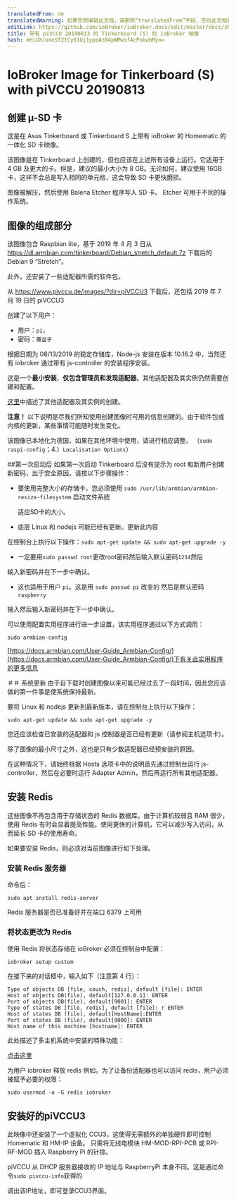 ```yaml
---
translatedFrom: de
translatedWarning: 如果您想编辑此文档，请删除“translatedFrom”字段，否则此文档将再次自动翻译
editLink: https://github.com/ioBroker/ioBroker.docs/edit/master/docs/zh-cn/downloads/ioBroker_Image_Tinker_piVCCU3_20190813_stretch.md
title: 带有 piVCCU 20190813 的 Tinkerboard (S) 的 ioBroker 映像
hash: mHiUX/oxnSf2tCy61Uj1ypeAz84pWMwsfAcPokwbMyo=
---
```

# IoBroker Image for Tinkerboard (S) with piVCCU 20190813
## 创建 µ-SD 卡
这是在 Asus Tinkerboard 或 Tinkerboard S 上带有 ioBroker 的 Homematic 的一体化 SD 卡映像。

该图像是在 Tinkerboard 上创建的，但也应该在上述所有设备上运行。它适用于 4 GB 及更大的卡。但是，建议的最小大小为 8 GB。无论如何，建议使用 16GB 卡，这样不会总是写入相同的单元格，这会导致 SD 卡更快磨损。

图像被解压，然后使用 Balena Etcher 程序写入 SD 卡。 Etcher 可用于不同的操作系统。

## 图像的组成部分
该图像包含 Raspbian lite，基于 2019 年 4 月 3 日从 https://dl.armbian.com/tinkerboard/Debian_stretch_default.7z 下载后的 Debian 9 “Stretch”。

此外，还安装了一些适配器所需的软件包。

从 https://www.pivccu.de/images/?dir=piVCCU3 下载后，还包括 2019 年 7 月 19 日的 piVCCU3

创建了以下用户：

* 用户：`pi`，
* 密码：`覆盆子`

根据日期为 08/13/2019 的稳定存储库，Node-js 安装在版本 10.16.2 中，当然还有 iobroker 通过带有 js-controller 的安装程序安装。

这是一个**最小安装**，**仅包含管理员和发现适配器**。其他适配器及其实例仍然需要创建和配置。

[这里](/tutorial/adapter.md)中描述了其他适配器及其实例的创建。

**注意！** 以下说明是尽我们所知使用创建图像时可用的信息创建的。由于软件包或内核的更新，某些事情可能随时发生变化。

该图像已本地化为德国。如果在其他环境中使用，请进行相应调整。 （`sudo raspi-config`；4.）`Localisation Options`）

##第一次启动后
如果第一次启动 Tinkerboard 后没有提示为 root 和新用户创建新密码，出于安全原因，请按以下步骤操作：

- 要使用完整大小的存储卡，您必须使用 `sudo /usr/lib/armbian/armbian-resize-filesystem` 启动文件系统

  适应SD卡的大小。

- 底层 Linux 和 nodejs 可能已经有更新。更新此内容

在控制台上执行以下操作：`sudo apt-get update && sudo apt-get upgrade -y`

- 一定要用`sudo passwd root`更改root密码然后输入默认密码`1234`然后

输入新密码并在下一步中确认。

- 这也适用于用户 `pi`。这是用 `sudo passwd pi` 改变的 然后是默认密码 `raspberry`

输入然后输入新密码并在下一步中确认。

可以使用配置实用程序进行进一步设置，该实用程序通过以下方式调用：

`sudo armbian-config`

[https://docs.armbian.com/User-Guide_Armbian-Config/](https://docs.armbian.com/User-Guide_Armbian-Config/)下有关此实用程序的更多信息

＃＃ 系统更新
由于自下载时创建图像以来可能已经过去了一段时间，因此您应该做的第一件事是使系统保持最新。

要将 Linux 和 nodejs 更新到最新版本，请在控制台上执行以下操作：

```sudo apt-get update && sudo apt-get upgrade -y```

您还应该检查已安装的适配器和 js 控制器是否已经有更新（请参阅主机选项卡）。

除了图像的最小尺寸之外，这也是只有少数适配器已经预安装的原因。

在这种情况下，请始终根据 Hosts 选项卡中的说明首先通过控制台运行 js-controller，然后在必要时运行 Adapter Admin，然后再运行所有其他适配器。

## 安装 Redis
这些图像不再包含用于存储状态的 Redis 数据库。由于计算机较弱且 RAM 很少，使用 Redis 有时会显着提高性能。使用更快的计算机，它可以减少写入访问，从而延长 SD 卡的使用寿命。

如果要安装 Redis，则必须对当前图像进行如下处理。

### 安装 Redis 服务器
命令后：

`sudo apt install redis-server`

Redis 服务器是否已准备好并在端口 6379 上可用

### 将状态更改为 Redis
使用 Redis 将状态存储在 ioBroker 必须在控制台中配置：

`iobroker setup custom`

在接下来的对话框中，输入如下（注意第 4 行）：

```
Type of objects DB [file, couch, redis], default [file]: ENTER
Host of objects DB(file), default[127.0.0.1]: ENTER
Port of objects DB(file), default[9001]: ENTER
Type of states DB [file, redis], default [file]: r ENTER
Host of states DB (file), default[HostName]:ENTER
Port of states DB (file), default[9000]: ENTER
Host name of this machine [hostname]: ENTER
```

此处描述了多主机系统中安装的特殊功能：

[点击这里](config/multihost.md)

为用户 iobroker 释放 redis 例如，为了让备份适配器也可以访问 redis，用户必须被赋予必要的权限：

`sudo usermod -a -G redis iobroker`

## 安装好的piVCCU3
此映像中还安装了一个虚拟化 CCU3，这使得无需额外的单独硬件即可控制 Homematic 和 HM-IP 设备。
只需将无线电模块 HM-MOD-RPI-PCB 或 RPI-RF-MOD 插入 Raspberry Pi 的针排。

piVCCU 从 DHCP 服务器接收的 IP 地址与 RaspberryPi 本身不同。这是通过命令`sudo pivccu-info`获得的

调出该IP地址，即可登录CCU3界面。